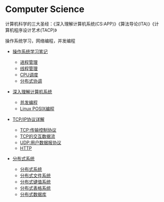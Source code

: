 # Computer Science

计算机科学的三大圣经：《深入理解计算机系统(CS:APP)》《算法导论(ITA)》《计算机程序设计艺术(TACP)》

操作系统学习，网络编程，并发编程

* [操作系统学习笔记](Operating/README.md)
   + [进程管理](Operating/ProcessManagement.md)
   + [线程管理](Operating/ThreadManagement.md)
   + [CPU调度](Operating/CpuManagement.md)
   + [分布式协调](Operating/DFS_1.md)

* [深入理解计算机系统](Concurrency/README.md)  
   + [并发编程](01.md)  
   + [Linux POSIX编程](02.md)  

* [TCP/IP协议详解](Operating/README.md)
   + [TCP:传输控制协议](Operating/tcp1.md)
   + [TCP的交互数据流](Operating/tcp2.md)
   + [UDP:用户数据报协议](Operating/udp1.md)
   + [HTTP](Operating/http.md)

* [分布式系统](DistributedSystem/README.md)
   + [分布式系统](DistributedSystem/DS01.md)
   + [分布式文件系统](DistributedSystem/DS02.md)
   + [分布式键值系统](DistributedSystem/DS03.md)
   + [分布式表格系统](DistributedSystem/DS04.md)
   + [分布式数据库](DistributedSystem/DS05.md)
